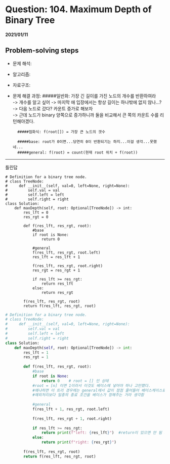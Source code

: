# Question: 104. Maximum Depth of Binary Tree
#### 2021/01/11


## Problem-solving steps
* 문제 해석:
* 알고리즘: 
* 자료구조: 
* 문제 해결 과정: 
        #####일반화: 가장 긴 길이를 가진 노드의 개수를 반환하여라   
        -> 개수를 알고 싶어 -> 마지막 애 입장에서는 항상 길이는 하나밖에 없지 않나...?    
        -> 다음 노드로 갔다? 카운트 증가로 해보자  
        -> 근데 노드가 binary 양쪽으로 증가하니까 둘을 비교해서 큰 쪽의 카운트 수를 리턴해야겠다.    
        
        #####점화식: f(root[]) = 가장 큰 노드의 갯수
            
        #####base: root가 0이면...당연히 0이 반환되기는 하지...이걸 생각...못했네...  
        #####general: f(root) = count(현재 root 위치 + f(root))  



---
틀린답
```python3
# Definition for a binary tree node.
# class TreeNode:
#     def __init__(self, val=0, left=None, right=None):
#         self.val = val
#         self.left = left
#         self.right = right
class Solution:
    def maxDepth(self, root: Optional[TreeNode]) -> int:
        res_lft = 0
        res_rgt = 0
        
        def f(res_lft, res_rgt, root):
            #base
            if root is None:
                return 0
        
            #general
            f(res_lft, res_rgt, root.left)
            res_lft = res_lft + 1
            
            f(res_lft, res_rgt, root.right)
            res_rgt = res_rgt + 1
            
            if res_lft >= res_rgt:
                return res_lft
            else:
                return res_rgt
            
        f(res_lft, res_rgt, root)    
        return f(res_lft, res_rgt, root)

```

```python
# Definition for a binary tree node.
# class TreeNode:
#     def __init__(self, val=0, left=None, right=None):
#         self.val = val
#         self.left = left
#         self.right = right
class Solution:
    def maxDepth(self, root: Optional[TreeNode]) -> int:
        res_lft = 1
        res_rgt = 1
        
        def f(res_lft, res_rgt, root):
            #base
            if root is None:
                return 0    # root = [] 인 상태
            #root = [n] 이면 1이라서 이것도 베이스에 넣어야 하나 고민했다. 
            #왜냐하면 이 트리 경우에는 general에서 값이 점점 줄어들어 베이스케이스로 가서 종료되는 거라고 이해했기 때문
            #예외처리보다 일종의 종료 조건을 베이스가 정해주는 거라 생각함
        
            #general
            f(res_lft + 1, res_rgt, root.left)
           
            f(res_lft, res_rgt + 1, root.right)
            
            if res_lft >= res_rgt:
                return print(f"left: {res_lft}")  #return이 있으면 안 됨 지금 상태로는 max를 써주고 싶은데 어떻게 사용하지...?
            else:
                return print(f"right: {res_rgt}")
            
        f(res_lft, res_rgt, root)    
        return f(res_lft, res_rgt, root)
        
```

